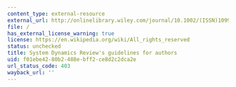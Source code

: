 ```yaml
---
content_type: external-resource
external_url: http://onlinelibrary.wiley.com/journal/10.1002/(ISSN)1099-1727/homepage/ForAuthors.html
file: /
has_external_license_warning: true
license: https://en.wikipedia.org/wiki/All_rights_reserved
status: unchecked
title: System Dynamics Review's guidelines for authors
uid: f01ebe42-80b2-488e-bff2-ce8d2c2dca2e
url_status_code: 403
wayback_url: ''
---
```

